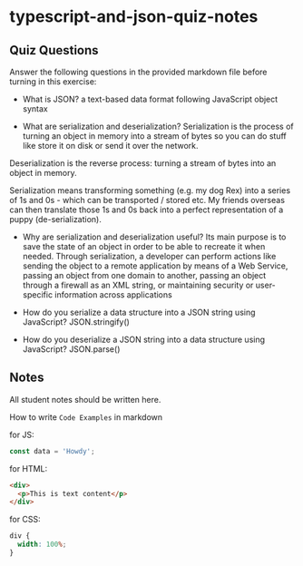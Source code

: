# typescript-and-json-quiz-notes

## Quiz Questions

Answer the following questions in the provided markdown file before turning in this exercise:

- What is JSON?
  a text-based data format following JavaScript object syntax

- What are serialization and deserialization?
  Serialization is the process of turning an object in memory into a stream of bytes so you can do stuff like store it on disk or send it over the network.

Deserialization is the reverse process: turning a stream of bytes into an object in memory.

Serialization means transforming something (e.g. my dog Rex) into a series of 1s and 0s - which can be transported / stored etc. My friends overseas can then translate those 1s and 0s back into a perfect representation of a puppy (de-serialization).

- Why are serialization and deserialization useful?
  Its main purpose is to save the state of an object in order to be able to recreate it when needed. Through serialization, a developer can perform actions like sending the object to a remote application by means of a Web Service, passing an object from one domain to another, passing an object through a firewall as an XML string, or maintaining security or user-specific information across applications

- How do you serialize a data structure into a JSON string using JavaScript?
  JSON.stringify()

- How do you deserialize a JSON string into a data structure using JavaScript?
  JSON.parse()

## Notes

All student notes should be written here.

How to write `Code Examples` in markdown

for JS:

```javascript
const data = 'Howdy';
```

for HTML:

```html
<div>
  <p>This is text content</p>
</div>
```

for CSS:

```css
div {
  width: 100%;
}
```
